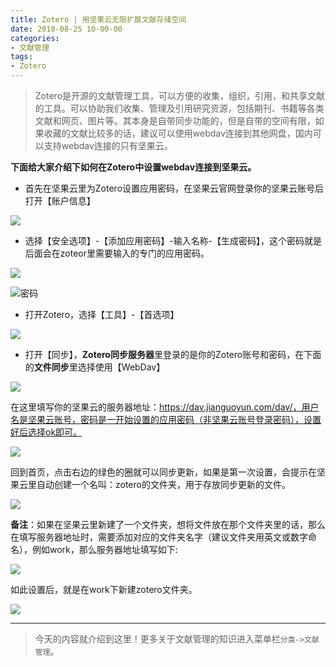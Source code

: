 ```yaml
---
title: Zotero | 用坚果云无限扩展文献存储空间
date: 2018-08-25 10-00-00
categories:
- 文献管理
tags:
- Zotero
---
```




> Zotero是开源的文献管理工具，可以方便的收集，组织，引用，和共享文献的工具。可以协助我们收集、管理及引用研究资源，包括期刊、书籍等各类文献和网页、图片等。其本身是自带同步功能的，但是自带的空间有限，如果收藏的文献比较多的话，建议可以使用webdav连接到其他网盘，国内可以支持webdav连接的只有坚果云。

**下面给大家介绍下如何在Zotero中设置webdav连接到坚果云。**

*   首先在坚果云里为Zotero设置应用密码，在坚果云官网登录你的坚果云账号后打开【账户信息】

![](http://upload-images.jianshu.io/upload_images/2787497-7af9e6e5dd94e8ae?imageMogr2/auto-orient/strip%7CimageView2/2/w/1240)

*   选择【安全选项】-【添加应用密码】-输入名称-【生成密码】，这个密码就是后面会在zoteor里需要输入的专门的应用密码。

![](http://upload-images.jianshu.io/upload_images/2787497-5d69714cea78fc0f?imageMogr2/auto-orient/strip%7CimageView2/2/w/1240) 

![](http://upload-images.jianshu.io/upload_images/2787497-2c138979401abfac?imageMogr2/auto-orient/strip%7CimageView2/2/w/1240 "密码") 

*   打开Zotero，选择【工具】-【首选项】

![](http://upload-images.jianshu.io/upload_images/2787497-4d0a06778e3de41b?imageMogr2/auto-orient/strip%7CimageView2/2/w/1240 ) 

*   打开【同步】，**Zotero同步服务器**里登录的是你的Zotero账号和密码，在下面的**文件同步**里选择使用【WebDav】

![](http://upload-images.jianshu.io/upload_images/2787497-a765ce6e7c925d27?imageMogr2/auto-orient/strip%7CimageView2/2/w/1240 ) 

在这里填写你的坚果云的服务器地址：https://dav.jianguoyun.com/dav/，用户名是坚果云账号，密码是一开始设置的应用密码（非坚果云账号登录密码），设置好后选择ok即可。

![](http://upload-images.jianshu.io/upload_images/2787497-d230f5b7c3224beb?imageMogr2/auto-orient/strip%7CimageView2/2/w/1240)

回到首页，点击右边的绿色的圈就可以同步更新，如果是第一次设置，会提示在坚果云里自动创建一个名叫：zotero的文件夹，用于存放同步更新的文件。

![](http://upload-images.jianshu.io/upload_images/2787497-500be6c4e95e319f?imageMogr2/auto-orient/strip%7CimageView2/2/w/1240 ) 

**备注**：如果在坚果云里新建了一个文件夹，想将文件放在那个文件夹里的话，那么在填写服务器地址时，需要添加对应的文件夹名字（建议文件夹用英文或数字命名），例如work，那么服务器地址填写如下:

![](http://upload-images.jianshu.io/upload_images/2787497-9668dce5b5eda5ec?imageMogr2/auto-orient/strip%7CimageView2/2/w/1240 ) 

如此设置后，就是在work下新建zotero文件夹。

![](http://upload-images.jianshu.io/upload_images/2787497-a9a207374d0172cd?imageMogr2/auto-orient/strip%7CimageView2/2/w/1240) 

* * *

> 今天的内容就介绍到这里！更多关于文献管理的知识进入菜单栏`分类->文献管理`。